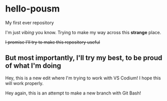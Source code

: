 # hello-pousm
My first ever repository

I'm just *vibing* you know.
Trying to make my way across this **strange** place.

~~I promise I'll try to make this repository useful~~
## But most importantly, I'll try my best, to be proud of what I'm doing

Hey, this is a new edit where I'm trying to work with VS Codium! I hope this will work properly.

Hey again, this is an attempt to make a new branch with Git Bash!